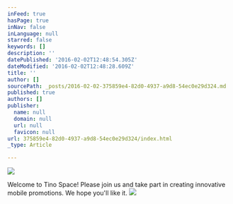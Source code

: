 ```yaml
---
inFeed: true
hasPage: true
inNav: false
inLanguage: null
starred: false
keywords: []
description: ''
datePublished: '2016-02-02T12:48:54.305Z'
dateModified: '2016-02-02T12:48:28.609Z'
title: ''
author: []
sourcePath: _posts/2016-02-02-375859e4-82d0-4937-a9d8-54ec0e29d324.md
published: true
authors: []
publisher:
  name: null
  domain: null
  url: null
  favicon: null
url: 375859e4-82d0-4937-a9d8-54ec0e29d324/index.html
_type: Article

---
```

![](https://the-grid-user-content.s3-us-west-2.amazonaws.com/3d943c50-6043-4aa4-8bee-f6f55d2e1e7b.png)

Welcome to Tino Space!  Please join us and take part in creating innovative mobile promotions. We hope you'll like it.
![](https://the-grid-user-content.s3-us-west-2.amazonaws.com/249232c1-23eb-4d06-ba2e-c5525758d2b9.png)